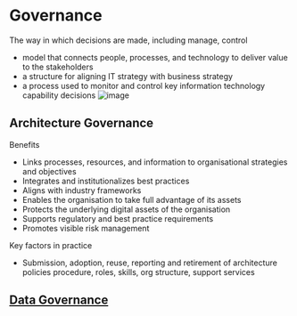 # Governance

The way in which decisions are made, including manage, control


- model that connects people, processes, and technology to deliver value to the stakeholders
- a structure for aligning IT strategy with business strategy
- a process used to monitor and control key information technology capability decisions
![image](https://github.com/davidkhala/davidkhala/assets/7227589/cfc753bb-6197-40c9-bf50-5ab88dc488c5)

## Architecture Governance

Benefits

- Links processes, resources, and information to organisational strategies and objectives
- Integrates and institutionalizes best practices
- Aligns with industry frameworks
- Enables the organisation to take full advantage of its assets
- Protects the underlying digital assets of the organisation
- Supports regulatory and best practice requirements
- Promotes visible risk management

Key factors in practice

- Submission, adoption, reuse, reporting and retirement of architecture policies procedure, roles, skills, org structure, support services



## [Data Governance](https://github.com/davidkhala/data/tree/main/governance)

